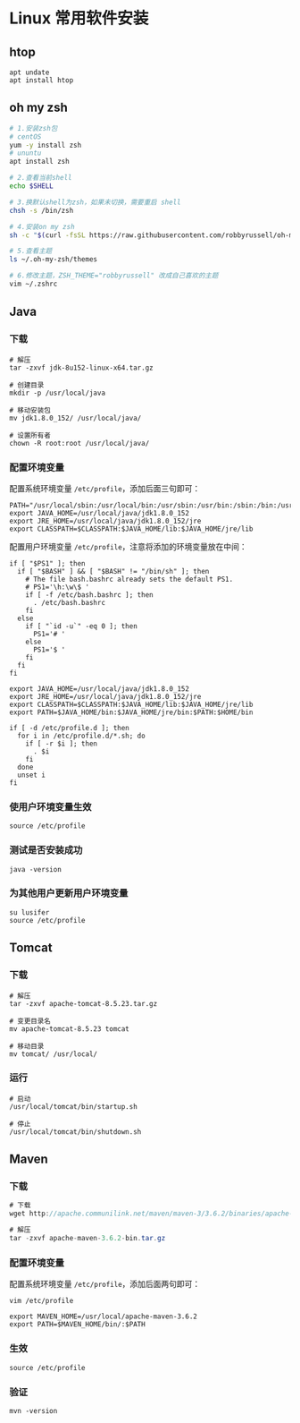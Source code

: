 # Linux 常用软件安装

## htop

```
apt undate
apt install htop
```

## oh my zsh

```sh
# 1.安装zsh包
# centOS
yum -y install zsh
# ununtu
apt install zsh

# 2.查看当前shell
echo $SHELL

# 3.换默认shell为zsh，如果未切换，需要重启 shell
chsh -s /bin/zsh

# 4.安装on my zsh
sh -c "$(curl -fsSL https://raw.githubusercontent.com/robbyrussell/oh-my-zsh/master/tools/install.sh)"

# 5.查看主题
ls ~/.oh-my-zsh/themes

# 6.修改主题，ZSH_THEME="robbyrussell" 改成自己喜欢的主题
vim ~/.zshrc
```

## Java

### 下载

```shell
# 解压
tar -zxvf jdk-8u152-linux-x64.tar.gz

# 创建目录
mkdir -p /usr/local/java

# 移动安装包
mv jdk1.8.0_152/ /usr/local/java/

# 设置所有者
chown -R root:root /usr/local/java/
```

### 配置环境变量

配置系统环境变量 `/etc/profile`，添加后面三句即可：

```
PATH="/usr/local/sbin:/usr/local/bin:/usr/sbin:/usr/bin:/sbin:/bin:/usr/games:/usr/local/games"
export JAVA_HOME=/usr/local/java/jdk1.8.0_152
export JRE_HOME=/usr/local/java/jdk1.8.0_152/jre
export CLASSPATH=$CLASSPATH:$JAVA_HOME/lib:$JAVA_HOME/jre/lib
```

配置用户环境变量 `/etc/profile`，注意将添加的环境变量放在中间：

```
if [ "$PS1" ]; then
  if [ "$BASH" ] && [ "$BASH" != "/bin/sh" ]; then
    # The file bash.bashrc already sets the default PS1.
    # PS1='\h:\w\$ '
    if [ -f /etc/bash.bashrc ]; then
      . /etc/bash.bashrc
    fi
  else
    if [ "`id -u`" -eq 0 ]; then
      PS1='# '
    else
      PS1='$ '
    fi
  fi
fi

export JAVA_HOME=/usr/local/java/jdk1.8.0_152
export JRE_HOME=/usr/local/java/jdk1.8.0_152/jre
export CLASSPATH=$CLASSPATH:$JAVA_HOME/lib:$JAVA_HOME/jre/lib
export PATH=$JAVA_HOME/bin:$JAVA_HOME/jre/bin:$PATH:$HOME/bin

if [ -d /etc/profile.d ]; then
  for i in /etc/profile.d/*.sh; do
    if [ -r $i ]; then
      . $i
    fi
  done
  unset i
fi
```

### 使用户环境变量生效

```shell
source /etc/profile
```

### 测试是否安装成功

```shell
java -version
```

### 为其他用户更新用户环境变量

```shell
su lusifer
source /etc/profile
```

## Tomcat

### 下载

```shell
# 解压
tar -zxvf apache-tomcat-8.5.23.tar.gz

# 变更目录名
mv apache-tomcat-8.5.23 tomcat

# 移动目录
mv tomcat/ /usr/local/
```

### 运行

```shell
# 启动
/usr/local/tomcat/bin/startup.sh

# 停止
/usr/local/tomcat/bin/shutdown.sh
```

## Maven

### 下载

```java
# 下载
wget http://apache.communilink.net/maven/maven-3/3.6.2/binaries/apache-maven-3.6.2-bin.tar.gz

# 解压
tar -zxvf apache-maven-3.6.2-bin.tar.gz
```

### 配置环境变量

配置系统环境变量 `/etc/profile`，添加后面两句即可：

```
vim /etc/profile

export MAVEN_HOME=/usr/local/apache-maven-3.6.2
export PATH=$MAVEN_HOME/bin/:$PATH
```

### 生效

```
source /etc/profile
```

### 验证

```shell
mvn -version
```
